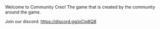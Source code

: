 Welcome to Community Creo! The game that is created by the community around the game.

Join our discord: https://discord.gg/pCjq6Q8
